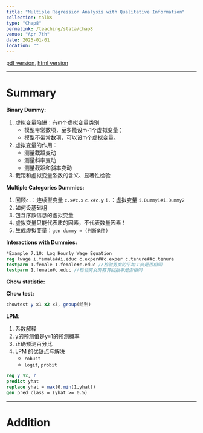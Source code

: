 ```yaml
---
title: "Multiple Regression Analysis with Qualitative Information"
collection: talks
type: "Chap8"
permalink: /teaching/stata/chap8
venue: "Apr 7th"
date: 2025-01-01
location: ""
---
```


[pdf version](http://xishanyu2.github.io/files/), [html version](http://xishanyu2.github.io/files/)

---

# Summary

**Binary Dummy:**
1. 虚拟变量陷阱：有m个虚拟变量类别
	- 模型带常数项，至多能设m-1个虚拟变量；
	- 模型不带常数项，可以设m个虚拟变量。
2. 虚拟变量的作用：
	- 测量截距变动
	- 测量斜率变动
	- 测量截距和斜率变动
3. 截距和虚拟变量系数的含义、显著性检验

**Multiple Categories Dummies:**
1. 回顾`c.`：连续型变量 `c.x#c.x` `c.x#c.y`
	`i.`：虚拟变量 `i.Dummy1#i.Dummy2`
2. 如何设基础组
3. 包含序数信息的虚拟变量
4. 虚拟变量只能代表质的因素，不代表数量因素！
5. 生成虚拟变量：`gen dummy = (判断条件)` 

**Interactions with Dummies:**

```stata
*Example 7.10: Log Hourly Wage Equation
reg lwage i.female##i.educ c.exper##c.exper c.tenure##c.tenure
testparm 1.female 1.female#c.educ //检验男女的平均工资是否相同
testparm 1.female#c.educ //检验男女的教育回报率是否相同
```

**Chow statistic:**



**Chow test:**

```stata
chowtest y x1 x2 x3, group(组别)
```

**LPM**:
1. 系数解释
2. y的预测值是y=1的预测概率
3. 正确预测百分比
4. LPM 的优缺点与解决
	 - `robust`
	 - `logit`, `probit`

```stata
reg y $x, r
predict yhat
replace yhat = max(0,min(1,yhat))
gen pred_class = (yhat >= 0.5)
```

---

# Addition
